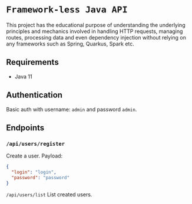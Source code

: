 # `Framework-less Java API`
This project has the educational purpose of understanding the underlying principles and mechanics involved in handling HTTP requests,
managing routes, processing data and even dependency injection without relying on any frameworks such as Spring, Quarkus, Spark etc.

## Requirements
- Java 11

## Authentication
Basic auth with username: `admin` and password `admin`.

## Endpoints

### `/api/users/register`
Create a user.
Payload:
```json
{
  "login": "login",
  "password": "password"
}

```


`/api/users/list`
List created users.
